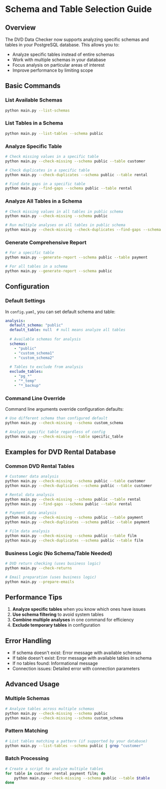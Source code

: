 # Schema and Table Selection Guide

## Overview

The DVD Data Checker now supports analyzing specific schemas and tables in your PostgreSQL database. This allows you to:

- Analyze specific tables instead of entire schemas
- Work with multiple schemas in your database
- Focus analysis on particular areas of interest
- Improve performance by limiting scope

## Basic Commands

### List Available Schemas
```bash
python main.py --list-schemas
```

### List Tables in a Schema
```bash
python main.py --list-tables --schema public
```

### Analyze Specific Table
```bash
# Check missing values in a specific table
python main.py --check-missing --schema public --table customer

# Check duplicates in a specific table
python main.py --check-duplicates --schema public --table rental

# Find date gaps in a specific table
python main.py --find-gaps --schema public --table rental
```

### Analyze All Tables in a Schema
```bash
# Check missing values in all tables in public schema
python main.py --check-missing --schema public

# Run multiple analyses on all tables in public schema
python main.py --check-missing --check-duplicates --find-gaps --schema public
```

### Generate Comprehensive Report
```bash
# For a specific table
python main.py --generate-report --schema public --table payment

# For all tables in a schema
python main.py --generate-report --schema public
```

## Configuration

### Default Settings
In `config.yaml`, you can set default schema and table:

```yaml
analysis:
  default_schema: "public"
  default_table: null  # null means analyze all tables
  
  # Available schemas for analysis
  schemas:
    - "public"
    - "custom_schema1"
    - "custom_schema2"
  
  # Tables to exclude from analysis
  exclude_tables:
    - "pg_*"
    - "*_temp"
    - "*_backup"
```

### Command Line Override
Command line arguments override configuration defaults:

```bash
# Use different schema than configured default
python main.py --check-missing --schema custom_schema

# Analyze specific table regardless of config
python main.py --check-missing --table specific_table
```

## Examples for DVD Rental Database

### Common DVD Rental Tables
```bash
# Customer data analysis
python main.py --check-missing --schema public --table customer
python main.py --check-duplicates --schema public --table customer

# Rental data analysis
python main.py --check-missing --schema public --table rental
python main.py --find-gaps --schema public --table rental

# Payment data analysis
python main.py --check-missing --schema public --table payment
python main.py --check-duplicates --schema public --table payment

# Film data analysis
python main.py --check-missing --schema public --table film
python main.py --check-duplicates --schema public --table film
```

### Business Logic (No Schema/Table Needed)
```bash
# DVD return checking (uses business logic)
python main.py --check-returns

# Email preparation (uses business logic)
python main.py --prepare-emails
```

## Performance Tips

1. **Analyze specific tables** when you know which ones have issues
2. **Use schema filtering** to avoid system tables
3. **Combine multiple analyses** in one command for efficiency
4. **Exclude temporary tables** in configuration

## Error Handling

- If schema doesn't exist: Error message with available schemas
- If table doesn't exist: Error message with available tables in schema
- If no tables found: Informational message
- Connection issues: Detailed error with connection parameters

## Advanced Usage

### Multiple Schemas
```bash
# Analyze tables across multiple schemas
python main.py --check-missing --schema public
python main.py --check-missing --schema custom_schema
```

### Pattern Matching
```bash
# List tables matching a pattern (if supported by your database)
python main.py --list-tables --schema public | grep "customer"
```

### Batch Processing
```bash
# Create a script to analyze multiple tables
for table in customer rental payment film; do
    python main.py --check-missing --schema public --table $table
done
```
